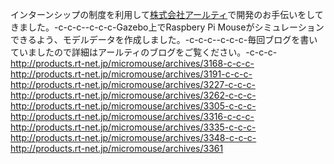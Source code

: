 インターンシップの制度を利用して<a href="http://www.rt-net.jp/company-page/" target="_blank">株式会社アールティ</a>で開発のお手伝いをしてきました。-c-c-c--c-c-c-Gazebo上でRaspbery Pi Mouseがシミュレーションできるよう、モデルデータを作成しました。-c-c-c--c-c-c-毎回ブログを書いていましたので詳細はアールティのブログをご覧ください。-c-c-c-http://products.rt-net.jp/micromouse/archives/3168-c-c-c-http://products.rt-net.jp/micromouse/archives/3191-c-c-c-http://products.rt-net.jp/micromouse/archives/3227-c-c-c-http://products.rt-net.jp/micromouse/archives/3262-c-c-c-http://products.rt-net.jp/micromouse/archives/3305-c-c-c-http://products.rt-net.jp/micromouse/archives/3316-c-c-c-http://products.rt-net.jp/micromouse/archives/3335-c-c-c-http://products.rt-net.jp/micromouse/archives/3348-c-c-c-http://products.rt-net.jp/micromouse/archives/3361
